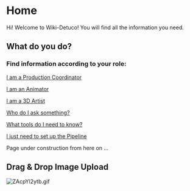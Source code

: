# Home

Hi! Welcome to Wiki-Detuco! 
You will find all the information you need.


## What do you do?

### Find information according to your role:


[I am a Production Coordinator](https://torchpad.com/workspace/wikis/wikidetuco/pages/Production/I+am+a+Production+Coordinator)

[I am an Animator](https://torchpad.com/workspace/wikis/wikidetuco/pages/Animators/I+am+an+Animator)

[I am a 3D Artist](https://torchpad.com/workspace/wikis/wikidetuco/pages/3D-Team/I+am+a+3D+Artist)

[Who do I ask something?](https://torchpad.com/workspace/wikis/wikidetuco/pages/Who-is-Detuco/Detuco+Base+Team)

[What tools do I need to know?](https://torchpad.com/workspace/wikis/wikidetuco/pages/Who-is-Detuco/Detuco+Tools)

[I just need to set up the Pipeline](https://torchpad.com/workspace/wikis/wikidetuco/pages/Who-is-Detuco/Setting+the+Pipeline)


Page under construction from here on ...

## Drag & Drop Image Upload


![ZAcpYl2ytb.gif](https://s3-ap-northeast-1.amazonaws.com/torchpad-production/wikis/21/aCrK3ScrRjaPaDUUBioU_ZAcpYl2ytb.gif)





